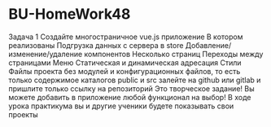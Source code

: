 # BU-HomeWork48

Задача 1
Создайте многостраничное vue.js приложение В котором реализованы
Подгрузка данных с сервера в store Добавление/изменение/удаление компонентов Несколько страниц
Переходы между страницами
Меню
Статическая и динамическая адресация Стили
Файлы проекта без модулей и конфигурационных файлов, то есть только содержимое каталогов public и src залейте на github или gitlab и пришлите только ссылку на репозиторий
Это творческое задание!
Вы можете добавить в приложение любой функционал на выбор!
В ходе урока практикума вы и другие ученики будете показывать свои проекты
